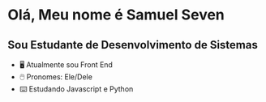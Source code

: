 # Olá, Meu nome é Samuel Seven
## Sou Estudante de Desenvolvimento de Sistemas
- 🖥️ Atualmente sou Front End
- 🖱️ Pronomes: Ele/Dele
- ⌨️ Estudando Javascript e Python
#


